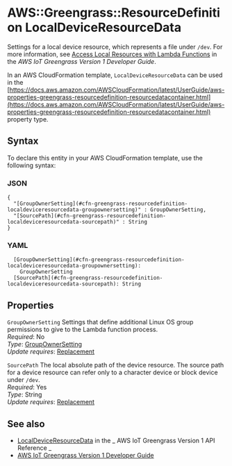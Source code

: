 # AWS::Greengrass::ResourceDefinition LocalDeviceResourceData<a name="aws-properties-greengrass-resourcedefinition-localdeviceresourcedata"></a>

<a name="aws-properties-greengrass-resourcedefinition-localdeviceresourcedata-description"></a>Settings for a local device resource, which represents a file under `/dev`\. For more information, see [Access Local Resources with Lambda Functions](https://docs.aws.amazon.com/greengrass/latest/developerguide/access-local-resources.html) in the _AWS IoT Greengrass Version 1 Developer Guide_\.

<a name="aws-properties-greengrass-resourcedefinition-localdeviceresourcedata-inheritance"></a> In an AWS CloudFormation template, `LocalDeviceResourceData` can be used in the [https://docs.aws.amazon.com/AWSCloudFormation/latest/UserGuide/aws-properties-greengrass-resourcedefinition-resourcedatacontainer.html](https://docs.aws.amazon.com/AWSCloudFormation/latest/UserGuide/aws-properties-greengrass-resourcedefinition-resourcedatacontainer.html) property type\.

## Syntax<a name="aws-properties-greengrass-resourcedefinition-localdeviceresourcedata-syntax"></a>

To declare this entity in your AWS CloudFormation template, use the following syntax:

### JSON<a name="aws-properties-greengrass-resourcedefinition-localdeviceresourcedata-syntax.json"></a>

```
{
  "[GroupOwnerSetting](#cfn-greengrass-resourcedefinition-localdeviceresourcedata-groupownersetting)" : GroupOwnerSetting,
  "[SourcePath](#cfn-greengrass-resourcedefinition-localdeviceresourcedata-sourcepath)" : String
}
```

### YAML<a name="aws-properties-greengrass-resourcedefinition-localdeviceresourcedata-syntax.yaml"></a>

```
  [GroupOwnerSetting](#cfn-greengrass-resourcedefinition-localdeviceresourcedata-groupownersetting):
    GroupOwnerSetting
  [SourcePath](#cfn-greengrass-resourcedefinition-localdeviceresourcedata-sourcepath): String
```

## Properties<a name="aws-properties-greengrass-resourcedefinition-localdeviceresourcedata-properties"></a>

`GroupOwnerSetting` <a name="cfn-greengrass-resourcedefinition-localdeviceresourcedata-groupownersetting"></a>
Settings that define additional Linux OS group permissions to give to the Lambda function process\.  
_Required_: No  
_Type_: [GroupOwnerSetting](aws-properties-greengrass-resourcedefinition-groupownersetting.md)  
_Update requires_: [Replacement](https://docs.aws.amazon.com/AWSCloudFormation/latest/UserGuide/using-cfn-updating-stacks-update-behaviors.html#update-replacement)

`SourcePath` <a name="cfn-greengrass-resourcedefinition-localdeviceresourcedata-sourcepath"></a>
The local absolute path of the device resource\. The source path for a device resource can refer only to a character device or block device under `/dev`\.  
_Required_: Yes  
_Type_: String  
_Update requires_: [Replacement](https://docs.aws.amazon.com/AWSCloudFormation/latest/UserGuide/using-cfn-updating-stacks-update-behaviors.html#update-replacement)

## See also<a name="aws-properties-greengrass-resourcedefinition-localdeviceresourcedata--seealso"></a>

- [LocalDeviceResourceData](https://docs.aws.amazon.com/greengrass/latest/apireference/definitions-localdeviceresourcedata.html) in the _ AWS IoT Greengrass Version 1 API Reference _
- [AWS IoT Greengrass Version 1 Developer Guide](https://docs.aws.amazon.com/greengrass/latest/developerguide/)

